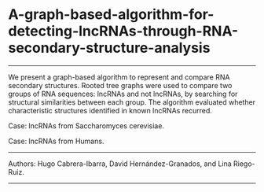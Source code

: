 # A-graph-based-algorithm-for-detecting-lncRNAs-through-RNA-secondary-structure-analysis
______________________________________________________________________________

We present a graph-based algorithm to represent and compare RNA secondary structures. Rooted tree graphs were used to compare two groups of RNA sequences: lncRNAs and not lncRNAs, by searching for 
structural similarities between each group. The algorithm evaluated whether characteristic structures identified in known lncRNAs recurred.

Case: lncRNAs from Saccharomyces cerevisiae.

Case: lncRNAs from Humans.

______________________________________________________________________________
Authors: Hugo Cabrera-Ibarra, David Hernández-Granados, and Lina Riego-Ruiz.
______________________________________________________________________________
